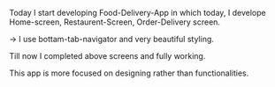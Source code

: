 Today I start developing Food-Delivery-App in which today, I develope Home-screen, Restaurent-Screen, Order-Delivery screen.

-> I use bottam-tab-navigator and very beautiful styling.

Till now I completed above screens and fully working.

This app is more focused on designing rather than functionalities.

